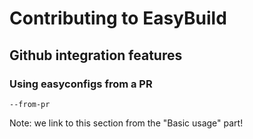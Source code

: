 # Contributing to EasyBuild

## Github integration features

### Using easyconfigs from a PR

`--from-pr`

Note: we link to this section from the "Basic usage" part!
